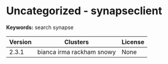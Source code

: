 # Uncategorized - synapseclient



**Keywords:** search synapse



| Version | Clusters | License |
| ------- | -------- | ------- |
| 2.3.1 | bianca irma rackham snowy | None |
